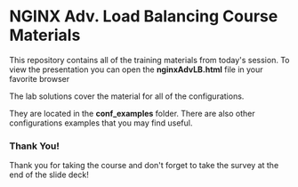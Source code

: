 # NGINX Adv. Load Balancing Course Materials
This repository contains all of the training materials from today's session. To view the presentation you can open the **nginxAdvLB.html** file in your favorite browser

The lab solutions cover the material for all of the configurations.

They are located in the **conf_examples** folder. There are also other configurations examples that you may find useful.

### Thank You!

Thank you for taking the course and don't forget to take the survey at the end of the slide deck!
